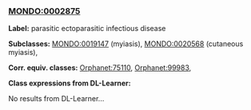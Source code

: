 
### [MONDO:0002875](http://purl.obolibrary.org/obo/MONDO_0002875)
**Label:** parasitic ectoparasitic infectious disease

**Subclasses:** [MONDO:0019147](http://purl.obolibrary.org/obo/MONDO_0019147) (myiasis), [MONDO:0020568](http://purl.obolibrary.org/obo/MONDO_0020568) (cutaneous myiasis), 

**Corr. equiv. classes:** [Orphanet:75110](http://www.orpha.net/ORDO/Orphanet_75110), [Orphanet:99983](http://www.orpha.net/ORDO/Orphanet_99983), 

**Class expressions from DL-Learner:**

No results from DL-Learner...



